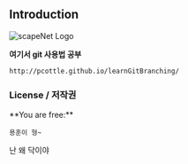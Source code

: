 ## Introduction
![scapeNet Logo](http://seunghyun.net/ssm/sn_logo.png)


**여기서 git 사용법 공부**

	http://pcottle.github.io/learnGitBranching/

<h3>License / 저작권</h3>
**You are free:**

	용훈이 형~
 난 왜 닥이야
 
